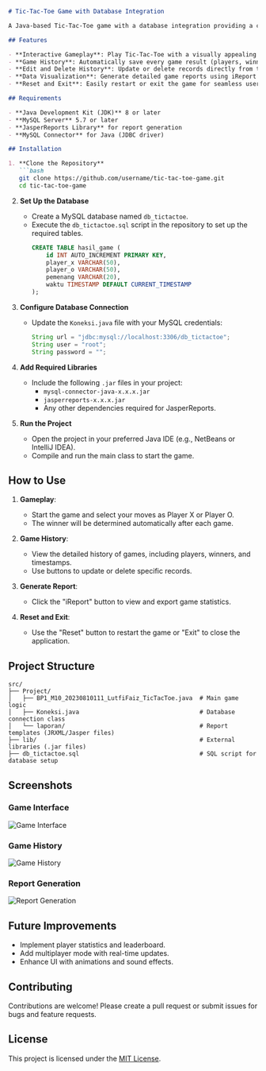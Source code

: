 ```markdown
# Tic-Tac-Toe Game with Database Integration

A Java-based Tic-Tac-Toe game with a database integration providing a competitive edge for players through detailed game history and analytics.

## Features

- **Interactive Gameplay**: Play Tic-Tac-Toe with a visually appealing graphical interface.
- **Game History**: Automatically save every game result (players, winner, and timestamp) to the database.
- **Edit and Delete History**: Update or delete records directly from the game interface.
- **Data Visualization**: Generate detailed game reports using iReport for better analytics.
- **Reset and Exit**: Easily restart or exit the game for seamless user experience.

## Requirements

- **Java Development Kit (JDK)** 8 or later
- **MySQL Server** 5.7 or later
- **JasperReports Library** for report generation
- **MySQL Connector** for Java (JDBC driver)

## Installation

1. **Clone the Repository**
   ```bash
   git clone https://github.com/username/tic-tac-toe-game.git
   cd tic-tac-toe-game
   ```

2. **Set Up the Database**
   - Create a MySQL database named `db_tictactoe`.
   - Execute the `db_tictactoe.sql` script in the repository to set up the required tables.
     ```sql
     CREATE TABLE hasil_game (
         id INT AUTO_INCREMENT PRIMARY KEY,
         player_x VARCHAR(50),
         player_o VARCHAR(50),
         pemenang VARCHAR(20),
         waktu TIMESTAMP DEFAULT CURRENT_TIMESTAMP
     );
     ```

3. **Configure Database Connection**
   - Update the `Koneksi.java` file with your MySQL credentials:
     ```java
     String url = "jdbc:mysql://localhost:3306/db_tictactoe";
     String user = "root";
     String password = "";
     ```

4. **Add Required Libraries**
   - Include the following `.jar` files in your project:
     - `mysql-connector-java-x.x.x.jar`
     - `jasperreports-x.x.x.jar`
     - Any other dependencies required for JasperReports.

5. **Run the Project**
   - Open the project in your preferred Java IDE (e.g., NetBeans or IntelliJ IDEA).
   - Compile and run the main class to start the game.

## How to Use

1. **Gameplay**:
   - Start the game and select your moves as Player X or Player O.
   - The winner will be determined automatically after each game.

2. **Game History**:
   - View the detailed history of games, including players, winners, and timestamps.
   - Use buttons to update or delete specific records.

3. **Generate Report**:
   - Click the "iReport" button to view and export game statistics.

4. **Reset and Exit**:
   - Use the "Reset" button to restart the game or "Exit" to close the application.

## Project Structure

```plaintext
src/
├── Project/
│   ├── BP1_M10_20230810111_LutfiFaiz_TicTacToe.java  # Main game logic
│   ├── Koneksi.java                                  # Database connection class
│   └── laporan/                                      # Report templates (JRXML/Jasper files)
├── lib/                                              # External libraries (.jar files)
├── db_tictactoe.sql                                  # SQL script for database setup
```

## Screenshots

### Game Interface
![Game Interface](Documents\NetBeansProjects\BP1_M10_Lutfi\img\project3.png "Tampilan Game")

### Game History
![Game History](Documents\NetBeansProjects\BP1_M10_Lutfi\img\matches-history1.png "Histori Game")

### Report Generation
![Report Generation](Documents\NetBeansProjects\BP1_M10_Lutfi\img\iReport-GEN1.png "Report Generation")

## Future Improvements

- Implement player statistics and leaderboard.
- Add multiplayer mode with real-time updates.
- Enhance UI with animations and sound effects.

## Contributing

Contributions are welcome! Please create a pull request or submit issues for bugs and feature requests.

## License

This project is licensed under the [MIT License](LICENSE).
